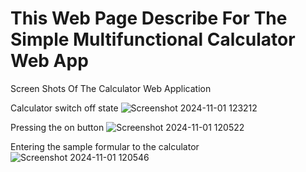 #  This Web Page Describe For The Simple Multifunctional Calculator Web App

Screen Shots Of The Calculator Web Application

Calculator switch off state
![Screenshot 2024-11-01 123212](https://github.com/user-attachments/assets/f4fbee7c-55c7-4509-a604-46c9e1d48c17)

Pressing the on button
![Screenshot 2024-11-01 120522](https://github.com/user-attachments/assets/9b023e71-d582-489e-8f3a-d56378cf6f39)

Entering the sample formular to the calculator
![Screenshot 2024-11-01 120546](https://github.com/user-attachments/assets/e42e5e47-9b8d-43fe-b692-37bed5e5a53e)
